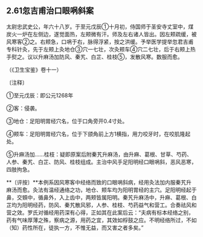 ## 2.61忽吉甫治口眼㖞斜案

太尉忠武史公，年六十八岁。于至元戊辰①十月初，侍国师于圣安寺丈室中，煤炭火一炉在左侧边，遂觉面热，左颊微有汗。师及左右诸人皆出。因左颊疏缓，被风寒客②之。右颊急，口㖞于右，脉得浮紧，按之洪缓。予举医学提举忽君吉甫专科针灸，先于左颊上灸地仓③穴一七壮，次灸颊车④穴二七壮，后于右颊上热手熨之。议以升麻汤加防风、秦艽、白芷、桂枝⑤，发散风寒。数服而愈。

（《卫生宝鉴》卷十一）

〔注释〕

①至元戊辰：即公元1268年

②客：侵袭。

③地仓：足阳明胃经穴名，位于口角旁开0.4寸处。

④颊车：足阳明胃经穴名，位于下颌角前上方1横指，用力咬牙时，在咬肌隆起处。

⑤升麻汤加……桂枝：疑即原案后附秦艽升麻汤，由升麻、葛根、甘草、芍药、人参、秦艽、白芷、防风、桂枝组成。主治中风手足阳明经口眼㖞斜，恶风恶寒，四肢拘急。

**〔评按〕**本例系因风寒客中经络而致的口眼㖞斜病，经用灸法加内服秦艽升麻汤而愈。灸法有温经通络之功，地仓、颊车均为阳明胃经的主穴。足阳明经起于鼻，交頞中，循鼻外，入上齿中，两颊皆属阳明。秦艽升麻汤中，升麻、葛根、白芷均为阳明经药，防风、秦艽散风邪，人参、桂枝、芍药益气和营工。合奏祛风和营之效。罗氏对循经用药深有心得，正如其在此案后云：“夫病有标本经络之别，药有气味厚薄之殊，察病之源，用药之宜，其效如桴鼓之应。不明经络所过，不如（知）药性所在，徒执一方，不惟无益，而又害之者多矣。”
